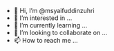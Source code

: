 - 👋 Hi, I’m @msyaifuddinzuhri
- 👀 I’m interested in ...
- 🌱 I’m currently learning ...
- 💞️ I’m looking to collaborate on ...
- 📫 How to reach me ...

<!---
msyaifuddinzuhri/msyaifuddinzuhri is a ✨ special ✨ repository because its `README.md` (this file) appears on your GitHub profile.
You can click the Preview link to take a look at your changes.
--->
